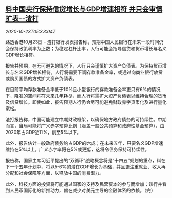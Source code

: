 <!--1603432500000-->
[料中国央行保持信贷增长与GDP增速相符 并只会审慎扩表--渣打](https://cn.reuters.com/article/china-cen-loan-gdp-1023-idCNKBS2780L6)
------

<div><i>2020-10-23T05:33:04Z</i></div><p>路透香港10月23日 - 渣打银行发表报告称，预期中国人民银行在未来一段时间仍会保持政策利率为正数；为稳定杠杆比率，人行可能会指导信贷和货币增长与名义GDP增长相符。</p><p>报告并预期，在无可避免的情况下，人行只会谨慎扩大资产负债表。为保持货币增长与名义GDP增长相符，人行将需要下调存款准备金率，或通过向商业银行放贷或购买国债的方式扩大资产负债表。</p><p>在目前平均存款准备金率低于10%且小型银行的存款准备金率更只有6%的情况下，降准的空间将在未来几年耗尽，而人行将需扩大资产负债表以维持合理的货币及信贷增长。即使如此，报告预期人行仍会尽可能避免财政赤字货币化及进行量化宽松。</p><p>渣打报告称，中国可能建立中期财政框架，以确保地方政府债务的可持续性。中期而言，当局可能将广义赤字预算比例（涵盖一般公共预算和政府性基金预算），由2020年占GDP近11%，削至5%以下。</p><p>此外，报告估计一般政府债务约占GDP的六成；在未来五年，只要名义GDP增速维持在5%以上，广义赤字率将在5%或更低，这将令债务保持可持续性。</p><p>报告称，国家主席习近平提出的“双循环”战略概念将是“十四五”规划的重点，料在下一个五年计划中，将以5-6%的潜在GDP增长为基础，并且更注重就业、收入再分配和社会保障等方面，以释放中国的消费潜力。</p><p>此外，科技方面的投资将可能通过国家的支持及民营资本的参与而增加；该行并看到人民币国际化的新推动力，旨在减少对美元主导的金融体系的依赖。（完）</p>
